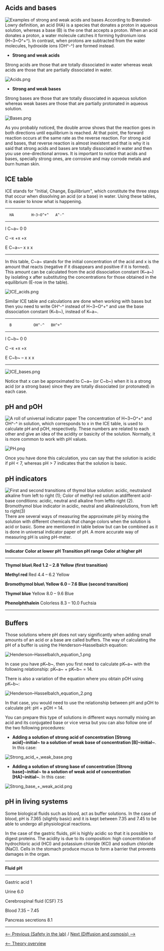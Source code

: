 Acids and bases
---------------

![Examples of strong and weak acids and bases](/wiki/Examples_of_acids_and_bases.png "fig:Examples of strong and weak acids and bases")
According to Brønsted-Lowry definition, an acid (HA) is a species that
donates a proton in aqueous solution, whereas a base (B) is the one that
accepts a proton. When an acid donates a proton, a water molecule
catches it forming hydronium ions (H~3~O^+^). In contrast, when protons
are subtracted from the water molecules, hydroxide ions (OH^-^) are
formed instead.

-   **Strong and weak acids**

Strong acids are those that are totally dissociated in water whereas
weak acids are those that are partially dissociated in water.

![](/wiki/Acids.png "Acids.png")

-   **Strong and weak bases**

Strong bases are those that are totally dissociated in aqueous solution
whereas weak bases are those that are partially protonated in aqueous
solution.

![](/wiki/Bases.png "Bases.png")

As you probably noticed, the double arrow shows that the reaction goes
in both directions until equilibrium is reached. At that point, the
forward reaction occurs at the same rate as the reverse reaction. For
strong acid and bases, that reverse reaction is almost inexistent and
that is why it is said that strong acids and bases are totally
dissociated in water and then you use one-directional arrows. It is
important to notice that acids and bases, specially strong ones, are
corrosive and may corrode metals and burn human skin.

ICE table
---------

ICE stands for "Initial, Change, Equilibrium", which constitute the
three steps that occur when dissolving an acid (or a base) in water.
Using these tables, it is easier to know what is happening.

  -------------------------------
      HA        H~3~O^+^   A^-^
                           
  --- --------- ---------- ------
  I   C~a~      0          0
                           

  C   –x        +x         +x
                           

  E   C~a~– x   x          x
                           
  -------------------------------

In this table, C~a~ stands for the initial concentration of the acid and
x is the amount that reacts (negative if it disappears and positive if
it is formed). This amount can be calculated from the acid dissociation
constant (K~a~) by isolating x after substituting the concentrations for
those obtained in the equilibrium (E-row in the table).

![](/wiki/ICE_acids.png "ICE_acids.png")

Similar ICE table and calculations are done when working with bases but
then you need to write OH^-^ instead of H~3~O^+^ and use the base
dissociation constant (K~b~), instead of K~a~.

  ------------------------------
      B          OH^-^   BH^+^
                         
  --- ---------- ------- -------
  I   C~b~       0       0
                         

  C   –x         +x      +x
                         

  E   C~b~ – x   x       x
                         
  ------------------------------

![](/wiki/ICE_bases.png "ICE_bases.png")

Notice that x can be approximated to C~a~ (or C~b~) when it is a strong
acid (or a strong base) since they are totally dissociated (or
protonated) in each case.

pH and pOH
----------

![A roll of universal indicator paper](/wiki/Universal_indicator_paper.jpg "fig:A roll of universal indicator paper")
The concentration of H~3~O^+^ and OH^-^ in solution, which corresponds
to x in the ICE table, is used to calculate pH and pOH, respectively.
These numbers are related to each other and give an idea of the acidity
or basicity of the solution. Normally, it is more common to work with pH
values.

![](/wiki/PH.png "PH.png")

Once you have done this calculation, you can say that the solution is
acidic if pH \< 7, whereas pH \> 7 indicates that the solution is basic.

pH indicators
-------------

![First and second transitions of thymol blue solution: acidic, neutraland alkaline from left to right (1); Color of methyl red solution atdifferent acid-base conditions: acidic, neutral and alkaline from leftto right (2). Bromothymol blue indicator in acidic, neutral and alkalinesolutions, from left to right(3)](/wiki/PH_color_transitions.png "fig:First and second transitions of thymol blue solution: acidic, neutral and alkaline from left to right (1); Color of methyl red solution at different acid-base conditions: acidic, neutral and alkaline from left to right (2). Bromothymol blue indicator in acidic, neutral and alkaline solutions, from left to right (3)")
There are several ways of measuring the approximate pH by mixing the
solution with different chemicals that change colors when the solution
is acid or basic. Some are mentioned in table below but can be combined
as it is done in universal indicator paper of pH. A more accurate way of
measuring pH is using pH-meter.

  --------------------------------------------------------------------------------------------------
  **Indicator**           **Color at lower pH**   **Transition pH range**   **Color at higher pH**
                                                                            
  ----------------------- ----------------------- ------------------------- ------------------------
  **Thymol blue\          Red                     1.2 – 2.8                 Yellow
  (first transition)**                                                      
                                                                            

  **Methyl red**          Red                     4.4 – 6.2                 Yellow
                                                                            

  **Bromothymol blue\     Yellow                  6.0 – 7.6                 Blue
  (second transition)**                                                     
                                                                            

  **Thymol blue**         Yellow                  8.0 – 9.6                 Blue
                                                                            

  **Phenolphthalein**     Colorless               8.3 – 10.0                Fuchsia
                                                                            
  --------------------------------------------------------------------------------------------------

Buffers
-------

Those solutions where pH does not vary significantly when adding small
amounts of an acid or a base are called buffers. The way of calculating
the pH of a buffer is using the Henderson–Hasselbalch equation:

![](/wiki/Henderson–Hasselbalch_equation_1.png "Henderson–Hasselbalch_equation_1.png")

In case you have pK~b~, then you first need to calculate pK~a~ with the
following relationship: pK~a~ + pK~b~ = 14.

There is also a variation of the equation where you obtain pOH using
pK~b~:

![](/wiki/Henderson–Hasselbalch_equation_2.png "Henderson–Hasselbalch_equation_2.png")

In that case, you would need to use the relationship between pH and pOH
to calculate pH: pH + pOH = 14.

You can prepare this type of solutions in different ways normally mixing
an acid and its conjugated base or vice versa but you can also follow
one of the two following procedures:

-   **Adding a solution of strong acid of concentration [Strong
    acid]~initial~ to a solution of weak base of concentration
    [B]~initial~**. In this case:

![](/wiki/Strong_acid_+_weak_base.png "Strong_acid_+_weak_base.png")

-   **Adding a solution of strong base of concentration [Strong
    base]~initial~ to a solution of weak acid of concentration
    [HA]~initial~**. In this case:

![](/wiki/Strong_base_+_weak_acid.png "Strong_base_+_weak_acid.png")

pH in living systems
--------------------

Some biological fluids such as blood, act as buffer solutions. In the
case of blood, pH is 7.365 (slightly basic) and it is kept between 7.35
and 7.45 to be able to undergo all physiological reactions.

In the case of the gastric fluids, pH is highly acidic so that it is
possible to digest proteins. The acidity is due to its composition: high
concentration of hydrochloric acid (HCl) and potassium chloride (KCl)
and sodium chloride (NaCl). Cells in the stomach produce mucus to form a
barrier that prevents damages in the organ.

  -----------------------------------------
  **Fluid**                   **pH**
                              
  --------------------------- -------------
  Gastric acid                1
                              

  Urine                       6.0
                              

  Cerebrospinal fluid (CSF)   7.5
                              

  Blood                       7.35 – 7.45
                              

  Pancreas secretions         8.1
                              
  -----------------------------------------

[\<-- Previous (Safety in the lab)](/wiki/Safety_in_the_lab "wikilink") /
[Next (Diffusion and osmosis) --\>](/wiki/Diffusion_and_osmosis "wikilink")

[\<-- Theory overview](/wiki/Intro_Lab "wikilink")

